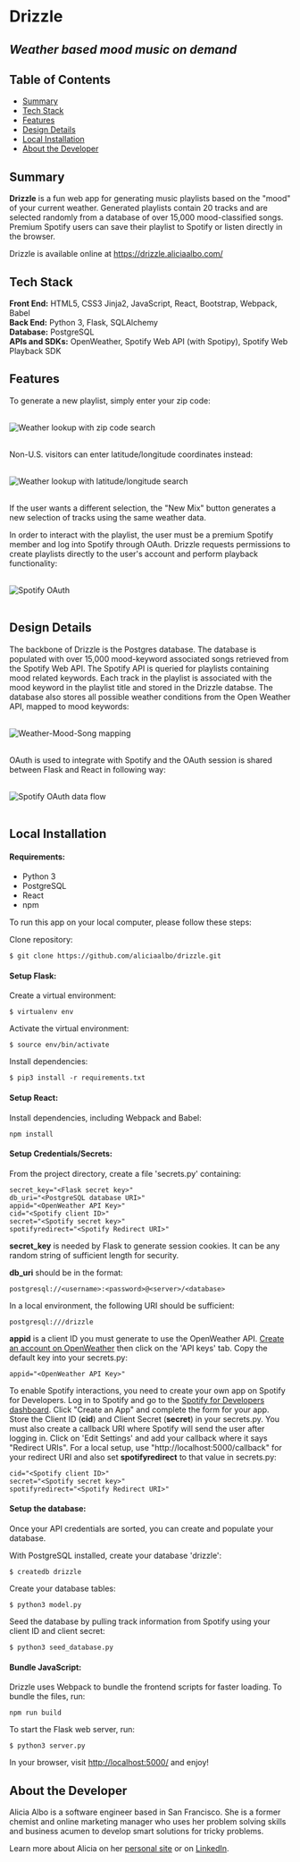 # Drizzle
## _Weather based mood music on demand_

## Table of Contents

* [Summary](#summary)
* [Tech Stack](#tech-stack)
* [Features](#features)
* [Design Details](#design)
* [Local Installation](#installation)
* [About the Developer](#developer)

## <a name="summary"></a>Summary
**Drizzle** is a fun web app for generating music playlists based on the "mood" of your current weather. Generated playlists contain 20 tracks and are selected randomly from a database of over 15,000 mood-classified songs. Premium Spotify users can save their playlist to Spotify or listen directly in the browser.

Drizzle is available online at <a href="https://drizzle.aliciaalbo.com/">https://drizzle.aliciaalbo.com/</a>

## <a name="tech-stack"></a>Tech Stack
__Front End:__ HTML5, CSS3 Jinja2, JavaScript, React, Bootstrap, Webpack, Babel<br/>
__Back End:__ Python 3, Flask, SQLAlchemy<br/>
__Database:__ PostgreSQL<br/>
__APIs and SDKs:__ OpenWeather, Spotify Web API (with Spotipy), Spotify Web Playback SDK<br/>

## <a name="features"></a>Features

To generate a new playlist, simply enter your zip code:

<br/>![Weather lookup with zip code search](/static/img/anim-zipcode.gif)<br/><br/>

Non-U.S. visitors can enter latitude/longitude coordinates instead:

<br/>![Weather lookup with latitude/longitude search](/static/img/anim-latlon.gif)<br/><br/>

If the user wants a different selection, the "New Mix" button generates a new selection of tracks using the same weather data.

In order to interact with the playlist, the user must be a premium Spotify member and log into Spotify through OAuth. Drizzle requests permissions to create playlists directly to the user's account and perform playback functionality:

<br/>![Spotify OAuth](/static/img/anim-oauth.gif)<br/><br/>

## <a name="design"></a>Design Details

The backbone of Drizzle is the Postgres database. The database is populated with over 15,000 mood-keyword associated songs retrieved from the Spotify Web API. The Spotify API is queried for playlists containing mood related keywords. Each track in the playlist is associated with the mood keyword in the playlist title and stored in the Drizzle databse. The database also stores all possible weather conditions from the Open Weather API, mapped to mood keywords:

<br/>![Weather-Mood-Song mapping](/static/img/chart-db.jpg)<br/><br/>

OAuth is used to integrate with Spotify and the OAuth session is shared between Flask and React in following way:

<br/>![Spotify OAuth data flow](/static/img/chart-oauth.jpg)<br/><br/>

## <a name="installation"></a>Local Installation

#### Requirements:

- Python 3
- PostgreSQL
- React
- npm

To run this app on your local computer, please follow these steps:

Clone repository:
```
$ git clone https://github.com/aliciaalbo/drizzle.git
```

#### Setup Flask:

Create a virtual environment:
```
$ virtualenv env
```

Activate the virtual environment:
```
$ source env/bin/activate
```

Install dependencies:
```
$ pip3 install -r requirements.txt
```

#### Setup React:

Install dependencies, including Webpack and Babel:
```
npm install
```

#### Setup Credentials/Secrets:

From the project directory, create a file 'secrets.py' containing:
```
secret_key="<Flask secret key>"
db_uri="<PostgreSQL database URI>"
appid="<OpenWeather API Key>"
cid="<Spotify client ID>"
secret="<Spotify secret key>"
spotifyredirect="<Spotify Redirect URI>"
```

**secret_key** is needed by Flask to generate session cookies. It can be any random string of sufficient length for security.

**db_uri** should be in the format:
```
postgresql://<username>:<password>@<server>/<database>
```

In a local environment, the following URI should be sufficient:
```
postgresql:///drizzle
```

**appid** is a client ID you must generate to use the OpenWeather API. <a href="https://home.openweathermap.org/users/sign_up">Create an account on OpenWeather</a> then click on the 'API keys' tab. Copy the default key into your secrets.py:
```
appid="<OpenWeather API Key>"
```

To enable Spotify interactions, you need to create your own app on Spotify for Developers. Log in to Spotify and go to the <a href="https://developer.spotify.com/dashboard/applications">Spotify for Developers dashboard</a>. Click "Create an App" and complete the form for your app. Store the Client ID (**cid**) and Client Secret (**secret**) in your secrets.py. You must also create a callback URI where Spotify will send the user after logging in. Click on 'Edit Settings' and add your callback where it says "Redirect URIs". For a local setup, use "http://localhost:5000/callback" for your redirect URI and also set **spotifyredirect** to that value in secrets.py:
```
cid="<Spotify client ID>"
secret="<Spotify secret key>"
spotifyredirect="<Spotify Redirect URI>"
```

#### Setup the database:

Once your API credentials are sorted, you can create and populate your database.

With PostgreSQL installed, create your database 'drizzle':
```
$ createdb drizzle
```

Create your database tables:
```
$ python3 model.py
```

Seed the database by pulling track information from Spotify using your client ID and client secret:
```
$ python3 seed_database.py
```

#### Bundle JavaScript:
Drizzle uses Webpack to bundle the frontend scripts for faster loading. To bundle the files, run:
```
npm run build
```

To start the Flask web server, run:
```
$ python3 server.py
```

In your browser, visit <a href="http://localhost:5000/">http://localhost:5000/</a> and enjoy!

## <a name="developer"></a>About the Developer

Alicia Albo is a software engineer based in San Francisco. She is a former chemist and online marketing manager who uses her problem solving skills and business acumen to develop smart solutions for tricky problems.

Learn more about Alicia on her <a href="https://aliciaalbo.com/">personal site</a> or on <a href="https://www.linkedin.com/in/aliciaalbo/">LinkedIn</a>.
